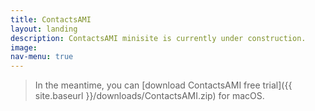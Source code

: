 ```yaml
---
title: ContactsAMI
layout: landing
description: ContactsAMI minisite is currently under construction.
image:
nav-menu: true
---
```

>In the meantime, you can [download ContactsAMI free trial]({{ site.baseurl }}/downloads/ContactsAMI.zip) for macOS.